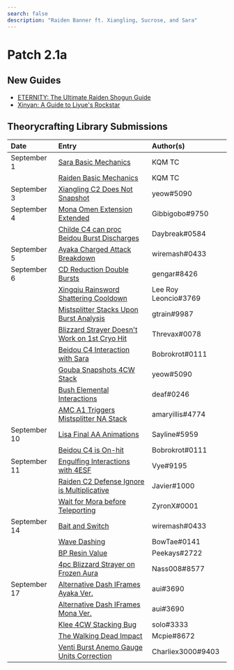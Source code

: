 ```yaml
---
search: false
description: "Raiden Banner ft. Xiangling, Sucrose, and Sara"
---
```


# Patch 2.1a

## New Guides

* [ETERNITY: The Ultimate Raiden Shogun Guide](https://keqingmains.com/raiden/)
* [Xinyan: A Guide to Liyue's Rockstar](https://keqingmains.com/xinyan/)

## Theorycrafting Library Submissions

| Date         | Entry                                                                                                                            | Author\(s\)           |
| :----------- | :------------------------------------------------------------------------------------------------------------------------------- | :-------------------- |
| September 1  | [Sara Basic Mechanics](/evidence/characters/electro/kujou-sara#basic-mechanics)                                                  | KQM TC                |
|              | [Raiden Basic Mechanics](/evidence/characters/electro/raiden-shogun#basic-mechanic-findings)                                     | KQM TC                |
| September 3  | [Xiangling C2 Does Not Snapshot](/evidence/characters/pyro/xiangling#xiangling-c2-does-not-snapshot)                             | yeow\#5090            |
| September 4  | [Mona Omen Extension Extended](/evidence/characters/hydro/mona#mona-omen-extension-extended)                                     | Gibbigobo\#9750       |
|              | [Childe C4 can proc Beidou Burst Discharges](/evidence/characters/hydro/tartaglia#childe-c4-can-proc-beidou-q)                   | Daybreak\#0584        |
| September 5  | [Ayaka Charged Attack Breakdown](/evidence/characters/cryo/kamisato-ayaka#ayaka-ca-conclusion)                                   | wiremash\#0433        |
| September 6  | [CD Reduction Double Bursts](/evidence/combat-mechanics/cooldowns#cd-reduction-double-bursts)                                    | gengar\#8426          |
|              | [Xingqiu Rainsword Shattering Cooldown](/evidence/characters/hydro/xingqiu#xq-rain-sword-shattering-cooldown)                    | Lee Roy Leoncio\#3769 |
|              | [Mistsplitter Stacks Upon Burst Analysis](/evidence/equipment/weapons#mistsplitters-stacks-upon-burst-usage)                     | gtrain\#9987          |
|              | [Blizzard Strayer Doesn't Work on 1st Cryo Hit](/evidence/equipment/artifacts#blizzard-strayer-does-not-work-on-1st-cryo-hit)    | Threvax\#0078         |
|              | [Beidou C4 Interaction with Sara](/evidence/characters/electro/beidou#beidou-c4-interaction-with-sara)                           | Bobrokrot\#0111       |
|              | [Gouba Snapshots 4CW Stack](/evidence/characters/pyro/xiangling#gouba-snapshots-cw-stack)                                        | yeow\#5090            |
|              | [Bush Elemental Interactions](/evidence/general-mechanics/overworld#bush-elemental-interaction)                                  | deaf\#0246            |
|              | [AMC A1 Triggers Mistsplitter NA Stack](/evidence/characters/anemo/traveler-anemo#anemo-traveler-triggers-mistsplitter-na-stack) | amaryillis\#4774      |
| September 10 | [Lisa Final AA Animations](/evidence/characters/electro/lisa#lisa-final-aa-has-two-different-animations)                         | Sayline\#5959         |
|              | [Beidou C4 is On-hit](/evidence/characters/electro/beidou#beidou-c4-is-on-hit-not-damage)                                        | Bobrokrot\#0111       |
| September 11 | [Engulfing Interactions with 4ESF](/evidence/equipment/weapons#4-esf-interractions)                                              | Vye\#9195             |
|              | [Raiden C2 Defense Ignore is Multiplicative](/evidence/characters/electro/raiden-shogun#c2-defense-ignore-is-multiplicative)     | Javier\#1000          |
|              | [Wait for Mora before Teleporting](/evidence/general-mechanics/lifeskills#wait-for-mora-before-tp)                               | ZyronX\#0001          |
| September 14 | [Bait and Switch](/evidence/general-mechanics/lifeskills#bait-and-switch)                                                        | wiremash\#0433        |
|              | [Wave Dashing](/evidence/combat-mechanics/tech/glide-cancel#wave-dashing)                                                        | BowTae\#0141          |
|              | [BP Resin Value](/evidence/general-mechanics/lifeskills#bp-resin-value)                                                          | Peekays\#2722         |
|              | [4pc Blizzard Strayer on Frozen Aura](/evidence/equipment/artifacts#4pc-blizzard-strayer-on-frozen-aura)                         | Nass008\#8577         |
| September 17 | [Alternative Dash IFrames Ayaka Ver.](/evidence/characters/cryo/kamisato-ayaka#ayaka-dash-iframe)                                | aui\#3690             |
|              | [Alternative Dash IFrames Mona Ver.](/evidence/characters/hydro/mona#mona-dash-iframe)                                           | aui\#3690             |
|              | [Klee 4CW Stacking Bug](/evidence/characters/pyro/klee#klee-4cw-3-stacks)                                                        | solo\#3333            |
|              | [The Walking Dead Impact](/evidence/general-mechanics/lifeskills#the-walking-dead-impact)                                        | Mcpie\#8672           |
|              | [Venti Burst Anemo Gauge Units Correction](/evidence/characters/anemo/venti#venti-burst-anemo-gauge-units)                       | Charliex3000\#9403    |
